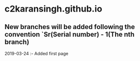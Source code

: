 # c2karansingh.github.io
## New branches will be added following the convention `Sr(Serial number) - 1(The nth branch)
2019-03-24 :- Added first page
